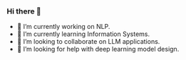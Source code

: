 ### Hi there 👋

- 🔭 I’m currently working on NLP.
- 🌱 I’m currently learning Information Systems.
- 👯 I’m looking to collaborate on LLM applications.
- 🤔 I’m looking for help with deep learning model design.

